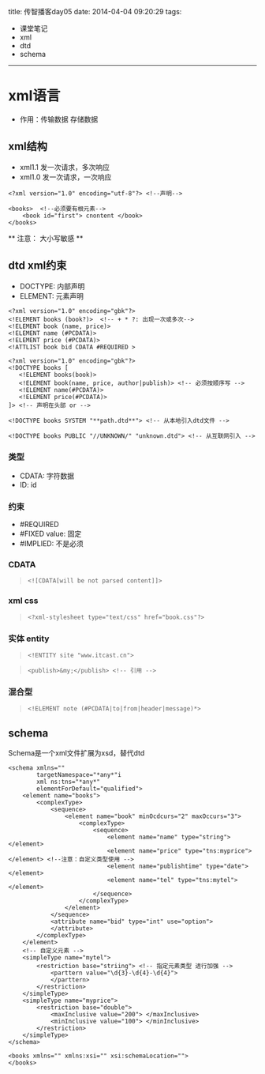 title: 传智播客day05
date: 2014-04-04 09:20:29
tags:
- 课堂笔记
- xml
- dtd
- schema
---

# xml语言 #
* 作用：传输数据 存储数据

## xml结构 ##
* xml1.1 发一次请求，多次响应
* xml1.0 发一次请求，一次响应
~~~~~~xml:
<?xml version="1.0" encoding="utf-8"?> <!--声明-->

<books>  <!--必须要有根元素-->
    <book id="first"> cnontent </book>
</books>
~~~~~~
** 注意： 大小写敏感 **

## dtd xml约束 ##
* DOCTYPE: 内部声明
* ELEMENT: 元素声明

~~~~~~dtd:
<?xml version="1.0" encoding="gbk"?>
<!ELEMENT books (book?)>  <!-- + * ?: 出现一次或多次-->
<!ELEMENT book (name, price)>
<!ELEMENT name (#PCDATA)>
<!ELEMENT price (#PCDATA)>
<!ATTLIST book bid CDATA #REQUIRED >
~~~~~~

~~~~~~xml:
<?xml version="1.0" encoding="gbk"?>
<!DOCTYPE books [
   <!ELEMENT books(book)>
   <!ELEMENT book(name, price, author|publish)> <!-- 必须按顺序写 -->
   <!ELEMENT name(#PCDATA)>
   <!ELEMENT price(#PCDATA)>
]> <!-- 声明在头部 or -->

<!DOCTYPE books SYSTEM "**path.dtd**"> <!-- 从本地引入dtd文件 -->

<!DOCTYPE books PUBLIC "//UNKNOWN/" "unknown.dtd"> <!-- 从互联网引入 -->
~~~~~~
### 类型 ###
* CDATA: 字符数据
* ID: id

### 约束 ###
* \#REQUIRED
* \#FIXED value: 固定
* \#IMPLIED: 不是必须

### CDATA ###
> `<![CDATA[will be not parsed content]]>`


### xml css ###

> `<?xml-stylesheet type="text/css" href="book.css"?>`


### 实体 entity ###

> `<!ENTITY site "www.itcast.cn">`


> `<publish>&my;</publish> <!-- 引用 --> `

### 混合型 ###

> `<!ELEMENT note (#PCDATA|to|from|header|message)*>`

## schema ##

Schema是一个xml文件扩展为xsd，替代dtd

~~~~~~
<schema xmlns=""
        targetNamespace="*any*"i
        xml ns:tns="*any*"
        elementForDefault="qualified">
    <element name="books">
        <complexType>
            <sequence>
                <element name="book" minOcdcurs="2" maxOccurs="3">
                    <complexType>
                        <sequence>
                            <element name="name" type="string"> </element>
                            <element name="price" type="tns:myprice"> </element> <!--注意：自定义类型使用 -->
                            <element name="publishtime" type="date"> </element>
                            <element name="tel" type="tns:mytel"> </element>
                        </sequence>
                    </complexType>
                </element>
            </sequence>
            <attribute name="bid" type="int" use="option">
            </attribute>
        </complexType>
    </element>
    <!-- 自定义元素 -->
    <simpleType name="mytel">
        <restriction base="striing"> <!-- 指定元素类型 进行加强 -->
            <parttern value="\d{3}-\d{4}-\d{4}">
            </parttern>
        </restriction>
    </simpleType>
    <simpleType name="myprice">
        <restriction base="double">
            <maxInclusive value="200"> </maxInclusive>
            <minInclusive value="100"> </minInclusive>
        </restriction>
    </simpleType>
</schema>

~~~~~~

~~~~~~
<books xmlns="" xmlns:xsi="" xsi:schemaLocation="">
</books>
~~~~~~

